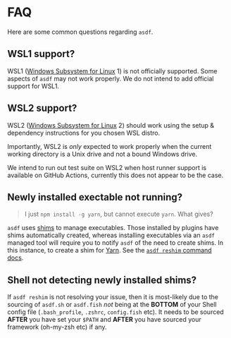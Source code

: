 # FAQ

Here are some common questions regarding `asdf`.

## WSL1 support?

WSL1 ([Windows Subsystem for Linux](https://en.wikipedia.org/wiki/Windows_Subsystem_for_Linux) 1) is not officially supported. Some aspects of `asdf` may not work properly. We do not intend to add official support for WSL1.

## WSL2 support?

WSL2 ([Windows Subsystem for Linux](https://en.wikipedia.org/wiki/Windows_Subsystem_for_Linux#WSL_2) 2) should work using the setup & dependency instructions for you chosen WSL distro.

Importantly, WSL2 is _only_ expected to work properly when the current working directory is a Unix drive and not a bound Windows drive.

We intend to run out test suite on WSL2 when host runner support is available on GitHub Actions, currently this does not appear to be the case.

## Newly installed exectable not running?

> I just `npm install -g yarn`, but cannot execute `yarn`. What gives?

`asdf` uses [shims](<https://en.wikipedia.org/wiki/Shim_(computing)>) to manage executables. Those installed by plugins have shims automatically created, whereas installing executables via an `asdf` managed tool will require you to notify `asdf` of the need to create shims. In this instance, to create a shim for [Yarn](https://yarnpkg.com/). See the [`asdf reshim` command docs](/manage/core.md#reshim).

## Shell not detecting newly installed shims?

If `asdf reshim` is not resolving your issue, then it is most-likely due to the sourcing of `asdf.sh` or `asdf.fish` _not_ being at the **BOTTOM** of your Shell config file (`.bash_profile`, `.zshrc`, `config.fish` etc). It needs to be sourced **AFTER** you have set your `$PATH` and **AFTER** you have sourced your framework (oh-my-zsh etc) if any.
